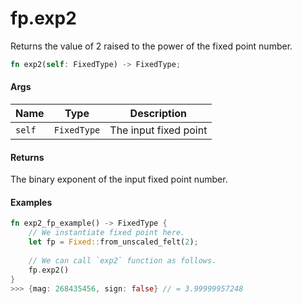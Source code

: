 # fp.exp2

Returns the value of 2 raised to the power of the fixed point number.

```rust
fn exp2(self: FixedType) -> FixedType;
```

#### Args

| Name   | Type        | Description           |
| ------ | ----------- | --------------------- |
| `self` | `FixedType` | The input fixed point |

#### Returns

The binary exponent of the input fixed point number.

#### Examples

```rust
fn exp2_fp_example() -> FixedType {
    // We instantiate fixed point here.
    let fp = Fixed::from_unscaled_felt(2);
    
    // We can call `exp2` function as follows.
    fp.exp2()
}
>>> {mag: 268435456, sign: false} // = 3.99999957248
```
